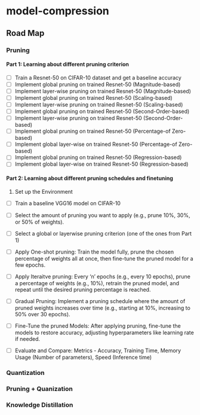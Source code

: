 # model-compression

## Road Map

### Pruning 
#### Part 1: Learning about different pruning criterion
- [ ] Train a Resnet-50 on CIFAR-10 dataset and get a baseline accuracy
- [ ] Implement global pruning on trained Resnet-50 (Magnitude-based)
- [ ] Implement layer-wise pruning on trained Resnet-50 (Magnitude-based)
- [ ] Implement global pruning on trained Resnet-50 (Scaling-based)
- [ ] Implement layer-wise pruning on trained Resnet-50 (Scaling-based)
- [ ] Implement global pruning on trained Resnet-50 (Second-Order-based)
- [ ] Implement layer-wise pruning on trained Resnet-50 (Second-Order-based)
- [ ] Implement global pruning on trained Resnet-50 (Percentage-of Zero-based)
- [ ] Implement global layer-wise on trained Resnet-50 (Percentage-of Zero-based)
- [ ] Implement global pruning on trained Resnet-50 (Regression-based)
- [ ] Implement global layer-wise on trained Resnet-50 (Regression-based)

#### Part 2: Learning about different pruning schedules and finetuning
1. Set up the Environment 
- [ ] Train a baseline VGG16 model on CIFAR-10
- [ ] Select the amount of pruning you want to apply (e.g., prune 10%, 30%, or 50% of weights).
- [ ] Select a global or layerwise pruning criterion (one of the ones from Part 1)
- [ ] Apply One-shot pruning: Train the model fully, prune the chosen percentage of weights all at once, then fine-tune the pruned model for a few epochs.
- [ ] Apply Iteraitve pruning: Every ‘n’ epochs (e.g., every 10 epochs), prune a percentage of weights (e.g., 10%), retrain the pruned model, and repeat until the desired pruning percentage is reached.
- [ ] Gradual Pruning: Implement a pruning schedule where the amount of pruned weights increases over time (e.g., starting at 10%, increasing to 50% over 30 epochs).
- [ ] Fine-Tune the pruned Models: After applying pruning, fine-tune the models to restore accuracy, adjusting hyperparameters like learning rate if needed.
- [ ] Evaluate and Compare: Metrics - Accuracy, Training Time, Memory Usage (Number of parameters), Speed (Inference time)



### Quantization

### Pruning + Quanization

### Knowledge Distillation
